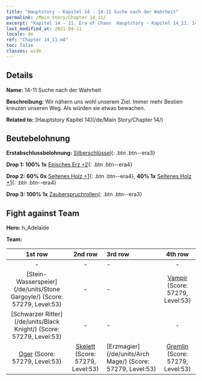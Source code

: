 ```yaml
---
title: "Hauptstory - Kapitel 14 - 14-11 Suche nach der Wahrheit"
permalink: /Main Story/Chapter 14_11/
excerpt: "Kapitel 14 - 11. Era of Chaos  Hauptstory - Kapitel 14_11. 14-11 Suche nach der Wahrheit"
last_modified_at: 2021-04-11
locale: de
ref: "Chapter 14_11.md"
toc: false
classes: wide
---
```


## Details

 **Name:** 14-11 Suche nach der Wahrheit

 **Beschreibung:** Wir nähern uns wohl unserem Ziel. Immer mehr Bestien kreuzen unseren Weg. Als würden sie etwas bewachen.

 **Related to:** [Hauptstory Kapitel 14](/de/Main Story/Chapter 14/)

## Beutebelohnung

 **Erstabschlussbelohnung:** [Silberschlüssel](/de/Items/con_693/){: .btn .btn--era3}

 **Drop 1:** **100% 1x** [Episches Erz +2](/de/Items/mat_47/){: .btn .btn--era4}

 **Drop 2:** **60% 0x** [Seltenes Holz +1](/de/Items/mat_41/){: .btn .btn--era4}, **40% 1x** [Seltenes Holz +1](/de/Items/mat_41/){: .btn .btn--era4}

 **Drop 3:** **100% 1x** [Zauberspruchrollen](/de/Items/con_694/){: .btn .btn--era3}


## Fight against Team
 **Hero:** h_Adelaide

 **Team:**


  | 1st row | 2nd row | 3rd row | 4th row |
  |:----:|:----:|:----|:----:|
  | - | - | - | - |
  | [Stein-Wasserspeier](/de/units/Stone Gargoyle/) (Score: 57279, Level:53)  | - | - | [Vampir](/de/units/Vampire/) (Score: 57279, Level:53)  |
  | [Schwarzer Ritter](/de/units/Black Knight/) (Score: 57279, Level:53)  | - | - | - |
  | [Oger](/de/units/Ogre/) (Score: 57279, Level:53)  | [Skelett](/de/units/Skeleton/) (Score: 57279, Level:53)  | [Erzmagier](/de/units/Arch Mage/) (Score: 57279, Level:53)  | [Gremlin](/de/units/Gremlin/) (Score: 57279, Level:53)  |


